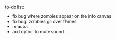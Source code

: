 to-do list:
- fix bug where zombies appear on the info canvas
- fix bug: zombies go over flames
- refactor
- add option to mute sound